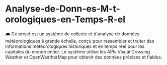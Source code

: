 # Analyse-de-Donn-es-M-t-orologiques-en-Temps-R-el
🌧️ Ce projet est un système de collecte et d'analyse de données météorologiques à grande échelle, conçu pour rassembler et traiter des informations météorologiques historiques et en temps réel pour les capitales du monde entier. Le système utilise les APIs Visual Crossing Weather et OpenWeatherMap pour obtenir des données précises et fiables.
